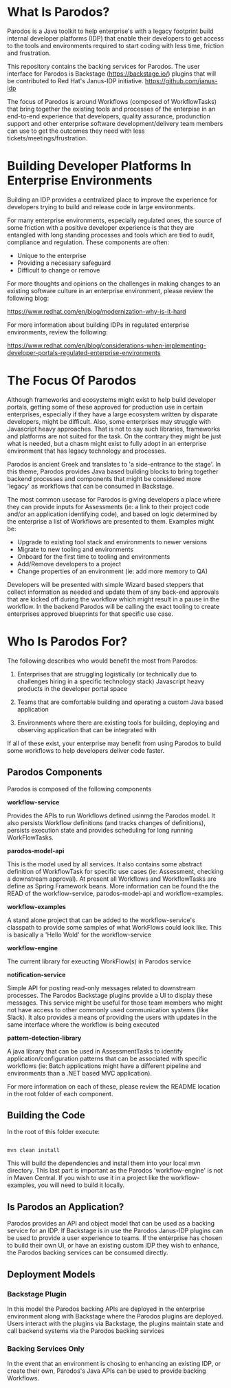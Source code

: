 # What Is Parodos?

Parodos is a Java toolkit to help enterprise's with a legacy footprint build internal developer platforms (IDP) that enable their developers to get access to the tools and environments required to start coding with less time, friction and frustration.

This repository contains the backing services for Parodos. The user interface for Parodos is Backstage (https://backstage.io/) plugins that will be contributed to Red Hat's Janus-IDP initiative.
https://github.com/janus-idp

The focus of Parodos is around Workflows (composed of WorkflowTasks) that bring together the existing tools and processes of the enterpise in an end-to-end experience that developers, quality assurance, produnction support and other enterprise software development/delivery team members can use to get the outcomes they need with less tickets/meetings/frustration.


# Building Developer Platforms In Enterprise Environments

Building an IDP provides a centralized place to improve the experience for developers trying to build and release code in large environments. 

For many enterprise environments, especially regulated ones, the source of some friction with a positive developer experience is that they are entangled with long standing processes and tools which are tied to audit, compliance and regulation. These components are often:

- Unique to the enterprise
- Providing a necessary safeguard
- Difficult to change or remove

For more thoughts and opinions on the challenges in making changes to an existing software culture in an enterprise environment, please review the following blog: 

https://www.redhat.com/en/blog/modernization-why-is-it-hard

For more information about building IDPs in regulated enterprise environments, review the following:

https://www.redhat.com/en/blog/considerations-when-implementing-developer-portals-regulated-enterprise-environments

# The Focus Of Parodos

Although frameworks and ecosystems might exist to help build developer portals, getting some of these approved for production use in certain enterprises, especially if they have a large ecosystem written by disparate developers, might be difficult. Also, some enterprises may struggle with Javascript heavy approaches. That is not to say such libraries, frameworks and platforms are not suited for the task. On the contrary they might be just what is needed, but a chasm might exist to fully adopt in an enterprise environment that has legacy technology and processes.

Parodos is ancient Greek and translates to 'a side-entrance to the stage'. In this theme, Parodos provides Java based building blocks to bring together backend processes and components that might be considered more 'legacy' as workflows that can be consumed in Backstage.

The most common usecase for Parodos is giving developers a place where they can provide inputs for Assessments (ie: a link to their project code and/or an application identifying code), and based on logic determined by the enterprise a list of Workflows are presented to them. Examples might be:

- Upgrade to existing tool stack and environments to newer versions
- Migrate to new tooling and environments
- Onboard for the first time to tooling and environments
- Add/Remove developers to a project
- Change properties of an environment (ie: add more memory to QA)

Developers will be presented with simple Wizard based steppers that collect information as needed and update them of any back-end approvals that are kicked off during the workflow which might result in a pause in the workflow. In the backend Parodos will be calling the exact tooling to create enterprises approved blueprints for that specific use case.

# Who Is Parodos For?

The following describes who would benefit the most from Parodos:

1. Enterprises that are struggling logistically (or technically due to challenges hiring in a specific technology stack) Javascript heavy products in the developer portal space

2. Teams that are comfortable building and operating a custom Java based application

3. Environments where there are existing tools for building, deploying and observing application that can be integrated with

If all of these exist, your enterprise may benefit from using Parodos to build some workflows to help developers deliver code faster.

## Parodos Components

Parodos is composed of the following components

**workflow-service**

Provides the APIs to run Workflows defined usinmg the Parodos model. It also persists Workflow definitions (and tracks changes of definitions), persists execution state and provides scheduling for long running WorkFlowTasks.

**parodos-model-api**

This is the model used by all services. It also contains some abstract definition of WorkflowTask for specific use cases (ie: Assessment, checking a downstream approval). At present all Workflows and WorkflowTasks are define as Spring Framework beans. More information can be found the the READ of the workflow-service, parodos-model-api and workflow-examples.

**workflow-examples**

A stand alone project that can be added to the workflow-service's classpath to provide some samples of what WorkFlows could look like. This is basically a 'Hello Wold' for the workflow-service

**workflow-engine**

The current library for exeucting WorkFlow(s) in Parodos service

**notification-service**

Simple API for posting read-only messages related to downstream processes. The Parodos Backstage plugins provide a UI to display these messages. This service might be useful for those team members who might not have access to other commonly used communication systems (like Slack). It also provides a means of providing the users with updates in the same interface where the workflow is being executed

**pattern-detection-library**

A java library that can be used in AssessmentTasks to identify application/configuration patterns that can be associated with specific workflows (ie: Batch applications might have a different pipeline and environments than a .NET based MVC application).

For more information on each of these, please review the README location in the root folder of each component.


## Building the Code

In the root of this folder execute:

```shell

mvn clean install

```

This will build the dependencies and install them into your local mvn directory. This last part is important as the Parodos 'workflow-engine' is not in Maven Central. If you wish to use it in a project like the workflow-examples, you will need to build it locally.

## Is Parodos an Application?

Parodos provides an API and object model that can be used as a backing service for an IDP. If Backstage is in use the Parodos Janus-IDP plugins can be used to provide a user experience to teams. If the enterprise has chosen to build their own UI, or have an existing custom IDP they wish to enhance, the Parodos backing services can be consumed directly.

## Deployment Models

### Backstage Plugin

In this model the Parodos backing APIs are deployed in the enterprise environment along with Backstage where the Parodos plugins are deployed. Users interact with the plugins via Backstage, the plugins maintain state and call backend systems via the Parodos backing services

### Backing Services Only

In the event that an environment is chosing to enhancing an existing IDP, or create their own, Parodos's Java APIs can be used to provide backing Workflows. 


